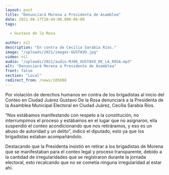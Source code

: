 ```yaml
---
layout: post
title: "Denunciará Morena a Presidenta de Asamblea"
date: 2021-06-17T20:44:00.000-06:00
tags:
  
  - Gustavo de la Rosa
  
author: nil
description: "En contra de Cecilia Sarabia Ríos."
image: "/uploads/2021/images-GUSTAVO.jpg"
video: nil
audio: "/uploads/2021/audio-MJ06_GUSTAVO_DE_LA_ROSA.mp3"
alt: "Denunciará Morena a Presidenta de Asamblea"
front: false
section: "Local"
redirect_from: /news/185088
---
```


Por violación de derechos humanos en contra de los brigadistas al inicio del Conteo en Ciudad Juárez Gustavo De la Rosa denunciará a la Presidenta de la Asamblea Municipal Electoral en Ciudad Juárez, Cecilia Sarabia Ríos.

“Nos estábamos manifestando con respeto a la constitución, no interrumpimos el proceso y estábamos en el lugar que no asignaron, ella suspendió el conteo acondicionando que nos retiráramos, y eso es un abuso de autoridad y un delito”, indicó el diputado, esto ya que los brigadistas estaban acompañándolo.

Destacando que la Presidenta insistió en retirar a los brigadistas de Morena que se manifestaban para el conteo legal y proceso transparente, debido a la cantidad de irregularidades que se registraron durante la jornada electoral, esto recalcando que no se cometía ninguna irregularidad al estar ahí.

